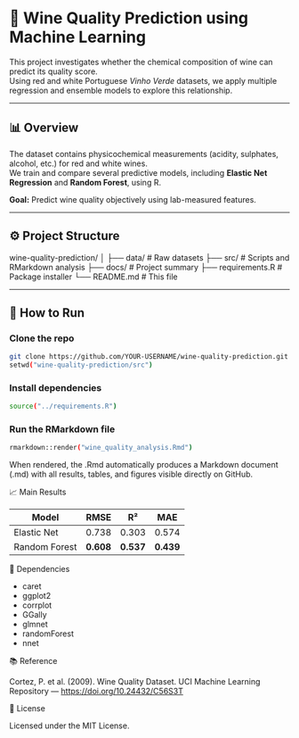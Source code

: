 # 🍷 Wine Quality Prediction using Machine Learning

This project investigates whether the chemical composition of wine can predict its quality score.  
Using red and white Portuguese *Vinho Verde* datasets, we apply multiple regression and ensemble models to explore this relationship.

---

## 📊 Overview

The dataset contains physicochemical measurements (acidity, sulphates, alcohol, etc.) for red and white wines.  
We train and compare several predictive models, including **Elastic Net Regression** and **Random Forest**, using R.

**Goal:** Predict wine quality objectively using lab-measured features.

---

## ⚙️ Project Structure

wine-quality-prediction/
│
├── data/ # Raw datasets
├── src/ # Scripts and RMarkdown analysis
├── docs/ # Project summary
├── requirements.R # Package installer
└── README.md # This file


---

## 🚀 How to Run

### Clone the repo
```bash
git clone https://github.com/YOUR-USERNAME/wine-quality-prediction.git
setwd("wine-quality-prediction/src")
```

### Install dependencies
```bash
source("../requirements.R")
```

### Run the RMarkdown file
```bash
rmarkdown::render("wine_quality_analysis.Rmd")
```

When rendered, the .Rmd automatically produces a Markdown document (.md) with all results, tables, and figures visible directly on GitHub.

📈 Main Results

| Model         | RMSE      | R²        | MAE       |
| ------------- | --------- | --------- | --------- |
| Elastic Net   | 0.738     | 0.303     | 0.574     |
| Random Forest | **0.608** | **0.537** | **0.439** |


🧩 Dependencies

- caret
- ggplot2
- corrplot
- GGally
- glmnet
- randomForest
- nnet

📚 Reference

Cortez, P. et al. (2009). Wine Quality Dataset.
UCI Machine Learning Repository — https://doi.org/10.24432/C56S3T

🪪 License

Licensed under the MIT License.





